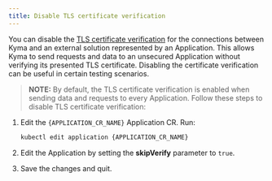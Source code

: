 ```yaml
---
title: Disable TLS certificate verification
---
```


You can disable the [TLS certificate verification](../../01-overview/main-areas/application-connectivity/ac-04-security.md#tls-certificate-verification) for the connections between Kyma and an external solution represented by an Application. This allows Kyma to send requests and data to an unsecured Application without verifying its presented TLS certificate. Disabling the certificate verification can be useful in certain testing scenarios.

>**NOTE:** By default, the TLS certificate verification is enabled when sending data and requests to every Application.
Follow these steps to disable TLS certificate verification:

1. Edit the `{APPLICATION_CR_NAME}` Application CR. Run:

   ```bash
   kubectl edit application {APPLICATION_CR_NAME}
   ```

2. Edit the Application by setting the **skipVerify** parameter to `true`.
3. Save the changes and quit.